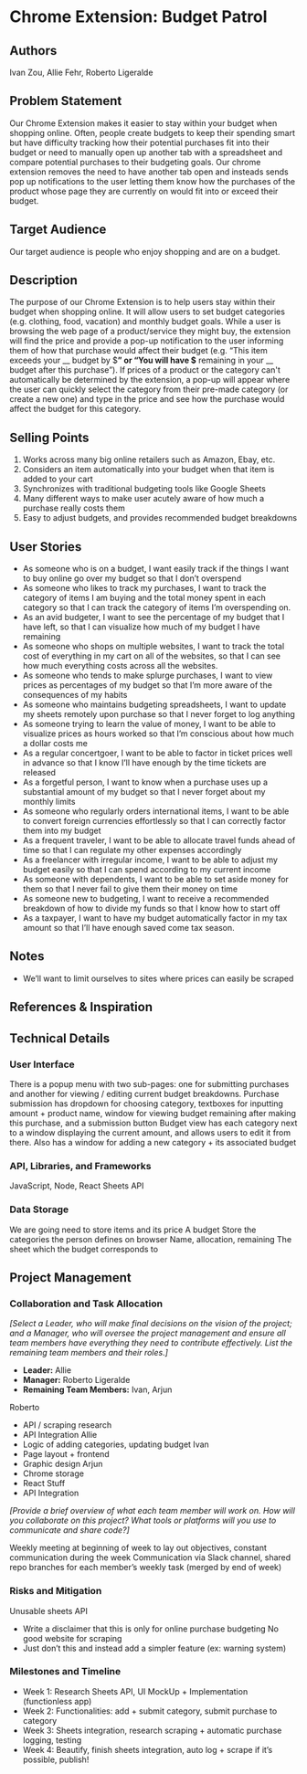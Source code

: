 # Chrome Extension: Budget Patrol

## Authors

Ivan Zou,
Allie Fehr,
Roberto Ligeralde

## Problem Statement

Our Chrome Extension makes it easier to stay within your budget when shopping online. Often, people create budgets to keep their spending smart but have difficulty tracking how their potential purchases fit into their budget or need to manually open up another tab with a spreadsheet and compare potential purchases to their budgeting goals. Our chrome extension removes the need to have another tab open and insteads sends pop up notifications to the user letting them know how the purchases of the product whose page they are currently on would fit into or exceed their budget. 

## Target Audience

Our target audience is people who enjoy shopping and are on a budget.

## Description

The purpose of our Chrome Extension is to help users stay within their budget when shopping online. It will allow users to set budget categories (e.g. clothing, food, vacation) and monthly budget goals. While a user is browsing the web page of a product/service they might buy, the extension will find the price and provide a pop-up notification to the user informing them of how that purchase would affect their budget (e.g. “This item exceeds your __ budget by $__” or “You will have $__ remaining in your __ budget after this purchase”). If prices of a product or the category can't automatically be determined by the extension, a pop-up will appear where the user can quickly select the category from their pre-made category (or create a new one) and type in the price and see how the purchase would affect the budget for this category. 

## Selling Points

1. Works across many big online retailers such as Amazon, Ebay, etc.
2. Considers an item automatically into your budget when that item is added to your cart
3. Synchronizes with traditional budgeting tools like Google Sheets
4. Many different ways to make user acutely aware of how much a purchase really costs them
5. Easy to adjust budgets, and provides recommended budget breakdowns

## User Stories

- As someone who is on a budget, I want easily track if the things I want to buy online go over my budget so that I don’t overspend
- As someone who likes to track my purchases, I want to track the category of items I am buying and the total money spent in each category so that I can track the category of items I’m overspending on.
- As an avid budgeter, I want to see the percentage of my budget that I have left, so that I can visualize how much of my budget I have remaining
- As someone who shops on multiple websites, I want to track the total cost of everything in my cart on all of the websites, so that I can see how much everything costs across all the websites.
- As someone who tends to make splurge purchases, I want to view prices as percentages of my budget so that I’m more aware of the consequences of my habits
- As someone who maintains budgeting spreadsheets, I want to update my sheets remotely upon purchase so that I never forget to log anything
- As someone trying to learn the value of money, I want to be able to visualize prices as hours worked so that I’m conscious about how much a dollar costs me
- As a regular concertgoer, I want to be able to factor in ticket prices well in advance so that I know I’ll have enough by the time tickets are released
- As a forgetful person, I want to know when a purchase uses up a substantial amount of my budget so that I never forget about my monthly limits
- As someone who regularly orders international items, I want to be able to convert foreign currencies effortlessly so that I can correctly factor them into my budget
- As a frequent traveler, I want to be able to allocate travel funds ahead of time so that I can regulate my other expenses accordingly
- As a freelancer with irregular income, I want to be able to adjust my budget easily so that I can spend according to my current income
- As someone with dependents, I want to be able to set aside money for them so that I never fail to give them their money on time
- As someone new to budgeting, I want to receive a recommended breakdown of how to divide my funds so that I know how to start off
- As a taxpayer, I want to have my budget automatically factor in my tax amount so that I’ll have enough saved come tax season.

## Notes

- We’ll want to limit ourselves to sites where prices can easily be scraped

## References & Inspiration


## Technical Details

### User Interface

There is a popup menu with two sub-pages: one for submitting purchases and another for viewing / editing current budget breakdowns.
Purchase submission has dropdown for choosing category, textboxes for inputting amount + product name, window for viewing budget remaining after making this purchase, and a submission button
Budget view has each category next to a window displaying the current amount, and allows users to edit it from there. Also has a window for adding a new category + its associated budget

### API, Libraries, and Frameworks

JavaScript, Node, React
Sheets API

### Data Storage

We are going need to store items and its price
A budget
Store the categories the person defines on browser
Name, allocation, remaining
The sheet which the budget corresponds to

## Project Management



### Collaboration and Task Allocation

_[Select a Leader, who will make final decisions on the vision of the project; and a Manager, who will oversee the project management and ensure all team members have everything they need to contribute effectively. List the remaining team members and their roles.]_

- **Leader:** Allie
- **Manager:** Roberto Ligeralde
- **Remaining Team Members:** Ivan, Arjun

Roberto
- API / scraping research
- API Integration
Allie
- Logic of adding categories, updating budget 
Ivan
- Page layout + frontend
- Graphic design
Arjun
- Chrome storage
- React Stuff
- API Integration

_[Provide a brief overview of what each team member will work on. How will you collaborate on this project? What tools or platforms will you use to communicate and share code?]_

Weekly meeting at beginning of week to lay out objectives, constant communication during the week
Communication via Slack channel, shared repo branches for each member’s weekly task (merged by end of week)

### Risks and Mitigation

Unusable sheets API
- Write a disclaimer that this is only for online purchase budgeting
No good website for scraping
- Just don’t this and instead add a simpler feature (ex: warning system)

### Milestones and Timeline

- Week 1: Research Sheets API, UI MockUp + Implementation (functionless app)
- Week 2: Functionalities: add + submit category, submit purchase to category
- Week 3: Sheets integration, research scraping + automatic purchase logging, testing
- Week 4: Beautify, finish sheets integration, auto log + scrape if it’s possible, publish!

